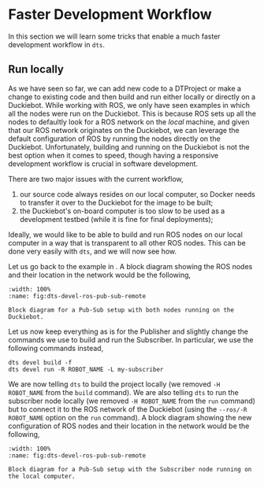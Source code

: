 # Faster Development Workflow

In this section we will learn some tricks that enable a much faster development workflow in `dts`.


## Run locally

As we have seen so far, we can add new code to a DTProject or make a change to existing code and then build 
and run either locally or directly on a Duckiebot. While working with ROS, we only have seen examples in which 
all the nodes were run on the Duckiebot. This is because ROS sets up all the nodes to defaultly look for a 
ROS network on the _local_ machine, and given that our ROS network originates on the Duckiebot, we can leverage 
the default configuration of ROS by running the nodes directly on the Duckiebot. 
Unfortunately, building and running on the Duckiebot is not the best option
when it comes to speed, though having a responsive development workflow is crucial in software development.

There are two major issues with the current workflow,
1. our source code always resides on our local computer, so Docker needs to transfer it over to the Duckiebot for the image to be built;
2. the Duckiebot's on-board computer is too slow to be used as a development testbed (while it is fine for final deployments);

Ideally, we would like to be able to build and run ROS nodes on our local computer in a way that is transparent
to all other ROS nodes. This can be done very easily with `dts`, and we will now see how.

Let us go back to the example in [](ros-sub-node). A block diagram showing the ROS nodes and their location in 
the network would be the following,

```{figure} ../../_images/beginner/ros/dts_devel_ros_remote.png
:width: 100%
:name: fig:dts-devel-ros-pub-sub-remote

Block diagram for a Pub-Sub setup with both nodes running on the Duckiebot.
```

Let us now keep everything as is for the Publisher and slightly change the commands we use to build and 
run the Subscriber.
In particular, we use the following commands instead,

    dts devel build -f
    dts devel run -R ROBOT_NAME -L my-subscriber

We are now telling `dts` to build the project locally (we removed `-H ROBOT_NAME` from the `build` command).
We are also telling `dts` to run the subscriber node locally (we removed `-H ROBOT_NAME` from the 
`run` command) but to connect it to the ROS network of the Duckiebot (using the `--ros/-R ROBOT_NAME` 
option on the `run` command).
A block diagram showing the new configuration of ROS nodes and their location in
the network would be the following,


```{figure} ../../_images/beginner/ros/dts_devel_ros_local.png
:width: 100%
:name: fig:dts-devel-ros-pub-sub-remote

Block diagram for a Pub-Sub setup with the Subscriber node running on the local computer.
```

